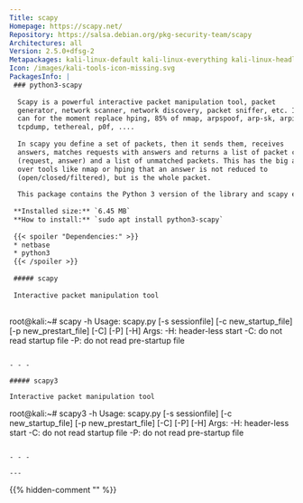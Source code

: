 ```yaml
---
Title: scapy
Homepage: https://scapy.net/
Repository: https://salsa.debian.org/pkg-security-team/scapy
Architectures: all
Version: 2.5.0+dfsg-2
Metapackages: kali-linux-default kali-linux-everything kali-linux-headless kali-linux-large kali-tools-802-11 kali-tools-information-gathering kali-tools-passwords kali-tools-voip kali-tools-vulnerability kali-tools-wireless 
Icon: /images/kali-tools-icon-missing.svg
PackagesInfo: |
 ### python3-scapy
 
  Scapy is a powerful interactive packet manipulation tool, packet
  generator, network scanner, network discovery, packet sniffer, etc. It
  can for the moment replace hping, 85% of nmap, arpspoof, arp-sk, arping,
  tcpdump, tethereal, p0f, ....
   
  In scapy you define a set of packets, then it sends them, receives
  answers, matches requests with answers and returns a list of packet couples
  (request, answer) and a list of unmatched packets. This has the big advantage
  over tools like nmap or hping that an answer is not reduced to
  (open/closed/filtered), but is the whole packet.
   
  This package contains the Python 3 version of the library and scapy executable.
 
 **Installed size:** `6.45 MB`  
 **How to install:** `sudo apt install python3-scapy`  
 
 {{< spoiler "Dependencies:" >}}
 * netbase
 * python3
 {{< /spoiler >}}
 
 ##### scapy
 
 Interactive packet manipulation tool
 
 ```
 root@kali:~# scapy -h
 Usage: scapy.py [-s sessionfile] [-c new_startup_file] [-p new_prestart_file] [-C] [-P] [-H]
 Args:
 	-H: header-less start
 	-C: do not read startup file
 	-P: do not read pre-startup file
 
 ```
 
 - - -
 
 ##### scapy3
 
 Interactive packet manipulation tool
 
 ```
 root@kali:~# scapy3 -h
 Usage: scapy.py [-s sessionfile] [-c new_startup_file] [-p new_prestart_file] [-C] [-P] [-H]
 Args:
 	-H: header-less start
 	-C: do not read startup file
 	-P: do not read pre-startup file
 
 ```
 
 - - -
 
---
```

{{% hidden-comment "<!--Do not edit anything above this line-->" %}}
